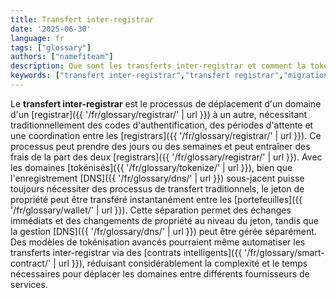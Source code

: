 ```yaml
---
title: Transfert inter-registrar
date: '2025-06-30'
language: fr
tags: ["glossary"]
authors: ["namefiteam"]
description: Que sont les transferts inter-registrar et comment la tokénisation simplifie-t-elle le processus ?
keywords: ["transfert inter-registrar","transfert registrar","migration de domaine","processus de transfert","tokénisation"]
---
```


Le **transfert inter-registrar** est le processus de déplacement d'un domaine d'un [registrar]({{ '/fr/glossary/registrar/' | url }}) à un autre, nécessitant traditionnellement des codes d'authentification, des périodes d'attente et une coordination entre les [registrars]({{ '/fr/glossary/registrar/' | url }}). Ce processus peut prendre des jours ou des semaines et peut entraîner des frais de la part des deux [registrars]({{ '/fr/glossary/registrar/' | url }}). Avec les domaines [tokénisés]({{ '/fr/glossary/tokenize/' | url }}), bien que l'enregistrement [DNS]({{ '/fr/glossary/dns/' | url }}) sous-jacent puisse toujours nécessiter des processus de transfert traditionnels, le jeton de propriété peut être transféré instantanément entre les [portefeuilles]({{ '/fr/glossary/wallet/' | url }}). Cette séparation permet des échanges immédiats et des changements de propriété au niveau du jeton, tandis que la gestion [DNS]({{ '/fr/glossary/dns/' | url }}) peut être gérée séparément. Des modèles de tokénisation avancés pourraient même automatiser les transferts inter-registrar via des [contrats intelligents]({{ '/fr/glossary/smart-contract/' | url }}), réduisant considérablement la complexité et le temps nécessaires pour déplacer les domaines entre différents fournisseurs de services.